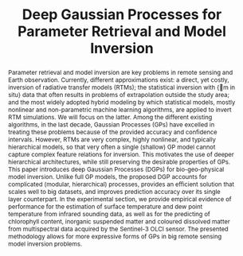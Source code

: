---
title: "Deep Gaussian Processes for Parameter Retrieval and Model Inversion"
abstract: "Parameter retrieval and model inversion are key problems in remote sensing and Earth observation. Currently, different approximations exist: a direct, yet costly, inversion of radiative transfer models (RTMs); the statistical inversion with {\em in situ} data that often results in problems of extrapolation outside the study area; and the most widely adopted hybrid modeling by which statistical models, mostly nonlinear and non-parametric machine learning algorithms, are applied to invert RTM simulations. We will focus on the latter. Among the different existing algorithms, in the last decade, Gaussian Processes (GPs) have excelled in treating these problems because of the provided accuracy and confidence intervals. However, RTMs are very complex, highly nonlinear, and typically hierarchical models, so that very often a single (shallow) GP model cannot capture complex feature relations for inversion. This motivates the use of deeper hierarchical architectures, while still preserving the desirable properties of GPs. This paper introduces deep Gaussian Processes (DGPs) for bio-geo-physical model inversion. Unlike full GP models, the proposed DGP accounts for complicated (modular, hierarchical) processes, provides an efficient solution that scales well to big datasets, and improves prediction accuracy over its single layer counterpart. In the experimental section, we provide empirical evidence of performance for the estimation of surface temperature and dew point temperature from infrared sounding data, as well as for the predicting of chlorophyll content, inorganic suspended matter and coloured dissolved matter from multispectral data acquired by the Sentinel-3 OLCI sensor. The presented methodology allows for more expressive forms of GPs in big remote sensing model inversion problems."
references:
  - title: "Deep Gaussian Processes for Parameter Retrieval and Model Inversion"
    authors: "Daniel H. Svendsen, Pablo M. Alvarez, Ana Belen Ruescas, Rafael Molina and Gustau Camps-Valls"
desc_download: "We provide the code and data to reproduce the velocity map for hurricane Isabel. Our experiment uses a single layer of the simulated hurricane - for access to the full data-set see [earthsystemgrid](https://www.earthsystemgrid.org/dataset/isabeldata.html) webpage. We also provide the code for the Case2Extreme experiment without access to the code. This serves more as a guideline to applying the DGP to large datasets. The Double Stochastic DGP implementation can be found at [this github page](https://github.com/ICL-SML/Doubly-Stochastic-DGP). Two notebooks are provided for illustration purposes and reproducibility:"
links:
  - title: "Toy experiment"
    link: "https://github.com/IPL-UV/toy"
  - title: "C2X experiment"
    link: "https://github.com/IPL-UV/c2x"
---